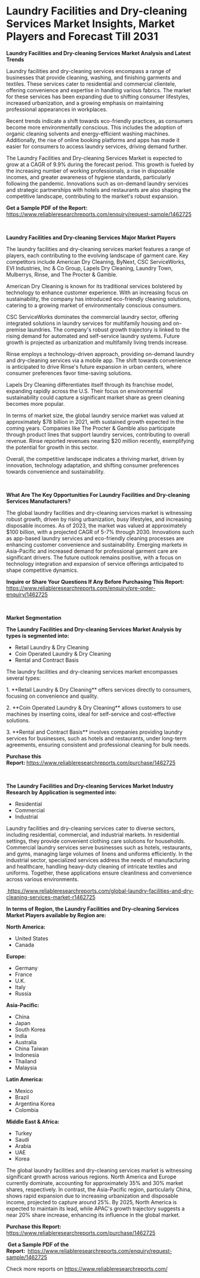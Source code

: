 <p><h1>Laundry Facilities and Dry-cleaning Services Market Insights, Market Players and Forecast Till 2031</h1></p><p><strong>Laundry Facilities and Dry-cleaning Services Market Analysis and Latest Trends</strong></p>
<p><p>Laundry facilities and dry-cleaning services encompass a range of businesses that provide cleaning, washing, and finishing garments and textiles. These services cater to residential and commercial clientele, offering convenience and expertise in handling various fabrics. The market for these services has been expanding due to shifting consumer lifestyles, increased urbanization, and a growing emphasis on maintaining professional appearances in workplaces.</p><p>Recent trends indicate a shift towards eco-friendly practices, as consumers become more environmentally conscious. This includes the adoption of organic cleaning solvents and energy-efficient washing machines. Additionally, the rise of online booking platforms and apps has made it easier for consumers to access laundry services, driving demand further.</p><p>The Laundry Facilities and Dry-cleaning Services Market is expected to grow at a CAGR of 9.9% during the forecast period. This growth is fueled by the increasing number of working professionals, a rise in disposable incomes, and greater awareness of hygiene standards, particularly following the pandemic. Innovations such as on-demand laundry services and strategic partnerships with hotels and restaurants are also shaping the competitive landscape, contributing to the market's robust expansion.</p></p>
<p><strong>Get a Sample PDF of the Report:&nbsp;</strong> <a href="https://www.reliableresearchreports.com/enquiry/request-sample/1462725?utm_campaign=2009&utm_medium=2&utm_source=Github&utm_content=ia&utm_term=30122024&utm_id=laundry-facilities-and-dry-cleaning-services">https://www.reliableresearchreports.com/enquiry/request-sample/1462725</a></p>
<p>&nbsp;</p>
<p><strong>Laundry Facilities and Dry-cleaning Services Major Market Players</strong></p>
<p><p>The laundry facilities and dry-cleaning services market features a range of players, each contributing to the evolving landscape of garment care. Key competitors include American Dry Cleaning, ByNext, CSC ServiceWorks, EVI Industries, Inc & Co Group, Lapels Dry Cleaning, Laundry Town, Mulberrys, Rinse, and The Procter & Gamble.</p><p>American Dry Cleaning is known for its traditional services bolstered by technology to enhance customer experience. With an increasing focus on sustainability, the company has introduced eco-friendly cleaning solutions, catering to a growing market of environmentally conscious consumers.</p><p>CSC ServiceWorks dominates the commercial laundry sector, offering integrated solutions in laundry services for multifamily housing and on-premise laundries. The company's robust growth trajectory is linked to the rising demand for automated and self-service laundry systems. Future growth is projected as urbanization and multifamily living trends increase.</p><p>Rinse employs a technology-driven approach, providing on-demand laundry and dry-cleaning services via a mobile app. The shift towards convenience is anticipated to drive Rinse's future expansion in urban centers, where consumer preferences favor time-saving solutions.</p><p>Lapels Dry Cleaning differentiates itself through its franchise model, expanding rapidly across the U.S. Their focus on environmental sustainability could capture a significant market share as green cleaning becomes more popular.</p><p>In terms of market size, the global laundry service market was valued at approximately $78 billion in 2021, with sustained growth expected in the coming years. Companies like The Procter & Gamble also participate through product lines that support laundry services, contributing to overall revenue. Rinse reported revenues nearing $20 million recently, exemplifying the potential for growth in this sector.</p><p>Overall, the competitive landscape indicates a thriving market, driven by innovation, technology adaptation, and shifting consumer preferences towards convenience and sustainability.</p></p>
<p>&nbsp;</p>
<p><strong>What Are The Key Opportunities For Laundry Facilities and Dry-cleaning Services Manufacturers?</strong></p>
<p><p>The global laundry facilities and dry-cleaning services market is witnessing robust growth, driven by rising urbanization, busy lifestyles, and increasing disposable incomes. As of 2023, the market was valued at approximately $100 billion, with a projected CAGR of 5-7% through 2030. Innovations such as app-based laundry services and eco-friendly cleaning processes are enhancing customer convenience and sustainability. Emerging markets in Asia-Pacific and increased demand for professional garment care are significant drivers. The future outlook remains positive, with a focus on technology integration and expansion of service offerings anticipated to shape competitive dynamics.</p></p>
<p><strong>Inquire or Share Your Questions If Any Before Purchasing This Report:</strong> <a href="https://www.reliableresearchreports.com/enquiry/pre-order-enquiry/1462725?utm_campaign=2009&utm_medium=2&utm_source=Github&utm_content=ia&utm_term=30122024&utm_id=laundry-facilities-and-dry-cleaning-services">https://www.reliableresearchreports.com/enquiry/pre-order-enquiry/1462725</a></p>
<p>&nbsp;</p>
<p><strong>Market Segmentation</strong></p>
<p><strong>The Laundry Facilities and Dry-cleaning Services Market Analysis by types is segmented into:</strong></p>
<p><ul><li>Retail Laundry & Dry Cleaning</li><li>Coin Operated Laundry & Dry Cleaning</li><li>Rental and Contract Basis</li></ul></p>
<p><p>The laundry facilities and dry-cleaning services market encompasses several types: </p><p>1. **Retail Laundry & Dry Cleaning** offers services directly to consumers, focusing on convenience and quality.</p><p>   </p><p>2. **Coin Operated Laundry & Dry Cleaning** allows customers to use machines by inserting coins, ideal for self-service and cost-effective solutions.</p><p>3. **Rental and Contract Basis** involves companies providing laundry services for businesses, such as hotels and restaurants, under long-term agreements, ensuring consistent and professional cleaning for bulk needs.</p></p>
<p><strong>Purchase this Report:&nbsp;</strong><a href="https://www.reliableresearchreports.com/purchase/1462725?utm_campaign=2009&utm_medium=2&utm_source=Github&utm_content=ia&utm_term=30122024&utm_id=laundry-facilities-and-dry-cleaning-services">https://www.reliableresearchreports.com/purchase/1462725</a></p>
<p>&nbsp;</p>
<p><strong>The Laundry Facilities and Dry-cleaning Services Market Industry Research by Application is segmented into:</strong></p>
<p><ul><li>Residential</li><li>Commercial</li><li>Industrial</li></ul></p>
<p><p>Laundry facilities and dry-cleaning services cater to diverse sectors, including residential, commercial, and industrial markets. In residential settings, they provide convenient clothing care solutions for households. Commercial laundry services serve businesses such as hotels, restaurants, and gyms, managing large volumes of linens and uniforms efficiently. In the industrial sector, specialized services address the needs of manufacturing and healthcare, handling heavy-duty cleaning of intricate textiles and uniforms. Together, these applications ensure cleanliness and convenience across various environments.</p></p>
<p><a href="https://www.reliableresearchreports.com/global-laundry-facilities-and-dry-cleaning-services-market-r1462725?utm_campaign=2009&utm_medium=2&utm_source=Github&utm_content=ia&utm_term=30122024&utm_id=laundry-facilities-and-dry-cleaning-services">&nbsp;https://www.reliableresearchreports.com/global-laundry-facilities-and-dry-cleaning-services-market-r1462725</a></p>
<p><strong>In terms of Region, the Laundry Facilities and Dry-cleaning Services Market Players available by Region are:</strong></p>
<p>
    <p> <strong> North America: </strong>
        <ul>
            <li>United States</li>
            <li>Canada</li>
        </ul>
        </p> 
    <p> <strong> Europe: </strong>
        <ul>
            <li>Germany</li>
            <li>France</li>
            <li>U.K.</li>
            <li>Italy</li>
            <li>Russia</li>
        </ul>
        </p> 
    <p> <strong> Asia-Pacific: </strong>
        <ul>
            <li>China</li>
            <li>Japan</li>
            <li>South Korea</li>
            <li>India</li>
            <li>Australia</li>
            <li>China Taiwan</li>
            <li>Indonesia</li>
            <li>Thailand</li>
            <li>Malaysia</li>
        </ul>
        </p> 
    <p> <strong> Latin America: </strong>
        <ul>
            <li>Mexico</li>
            <li>Brazil</li>
            <li>Argentina Korea</li>
            <li>Colombia</li>
        </ul>
        </p> 
    <p> <strong> Middle East & Africa: </strong>
        <ul>
            <li>Turkey</li>
            <li>Saudi</li>
            <li>Arabia</li>
            <li>UAE</li>
            <li>Korea</li>
        </ul>
    </p>
    </p>
<p><p>The global laundry facilities and dry-cleaning services market is witnessing significant growth across various regions. North America and Europe currently dominate, accounting for approximately 35% and 30% market shares, respectively. In contrast, the Asia-Pacific region, particularly China, shows rapid expansion due to increasing urbanization and disposable income, projected to capture around 25%. By 2025, North America is expected to maintain its lead, while APAC's growth trajectory suggests a near 20% share increase, enhancing its influence in the global market.</p></p>
<p><strong>Purchase this Report: </strong><a href="https://www.reliableresearchreports.com/purchase/1462725?utm_campaign=2009&utm_medium=2&utm_source=Github&utm_content=ia&utm_term=30122024&utm_id=laundry-facilities-and-dry-cleaning-services">https://www.reliableresearchreports.com/purchase/1462725</a></p>
<p>&nbsp;<strong>Get a Sample PDF of the Report:&nbsp;&nbsp;</strong><a href="https://www.reliableresearchreports.com/enquiry/request-sample/1462725?utm_campaign=2009&utm_medium=2&utm_source=Github&utm_content=ia&utm_term=30122024&utm_id=laundry-facilities-and-dry-cleaning-services">https://www.reliableresearchreports.com/enquiry/request-sample/1462725</a></p>
<p><strong></strong></p>
<p>Check more reports on <a href="https://www.reliableresearchreports.com/?utm_campaign=2009&utm_medium=2&utm_source=Github&utm_content=ia&utm_term=30122024&utm_id=laundry-facilities-and-dry-cleaning-services">https://www.reliableresearchreports.com/</a></p>